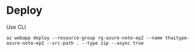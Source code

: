 # Deploy

Use CLI

```
az webapp deploy --resource-group rg-azure-note-ep2 --name thaitype-azure-note-ep2 --src-path . --type zip --async true
```
